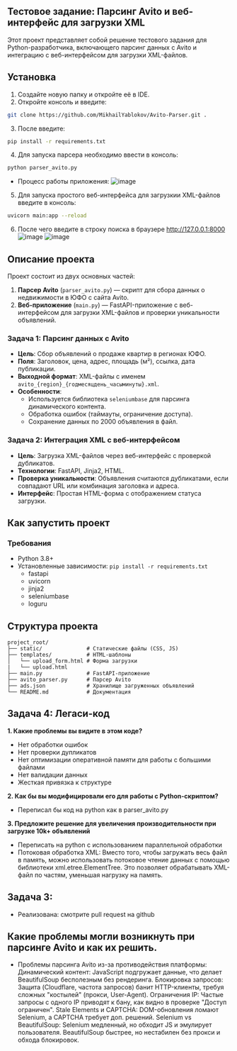 Тестовое задание: Парсинг Avito и веб-интерфейс для загрузки XML
---
Этот проект представляет собой решение тестового задания для Python-разработчика, включающего парсинг данных с Avito и интеграцию с веб-интерфейсом для загрузки XML-файлов.

Установка
---
1. Создайте новую папку и откройте её в IDE.
2. Откройте консоль и введите:
```bash
git clone https://github.com/MikhailYablokov/Avito-Parser.git .
```
3. После введите:
```bash
pip install -r requirements.txt
```
4. Для запуска парсера необходимо ввести в консоль:
```bash
python parser_avito.py
```
- Процесс работы приложения:
![image](https://github.com/user-attachments/assets/d22b67f7-a0ef-4120-b419-04f76e67a9fb)

5. Для запуска простого веб-интерфейса для загрузкии XML-файлов введите в консоль:
```bash
uvicorn main:app --reload
```
6. После чего введите в строку поиска в браузере http://127.0.0.1:8000
![image](https://github.com/user-attachments/assets/d6762fd2-939b-4d3e-90e6-847243e63e1e)
![image](https://github.com/user-attachments/assets/013e140d-ef4a-4643-bd02-f691520fe2ee)
 
## Описание проекта

Проект состоит из двух основных частей:
1. **Парсер Avito** (`parser_avito.py`) — скрипт для сбора данных о недвижимости в ЮФО с сайта Avito.
2. **Веб-приложение** (`main.py`) — FastAPI-приложение с веб-интерфейсом для загрузки XML-файлов и проверки уникальности объявлений.

### Задача 1: Парсинг данных с Avito
- **Цель**: Сбор объявлений о продаже квартир в регионах ЮФО.
- **Поля**: Заголовок, цена, адрес, площадь (м²), ссылка, дата публикации.
- **Выходной формат**: XML-файлы с именем `avito_{region}_{годмесяцдень_часыминуты}.xml`.
- **Особенности**:
  - Используется библиотека `seleniumbase` для парсинга динамического контента.
  - Обработка ошибок (таймауты, ограничение доступа).
  - Сохранение данных по 2000 объявления в файл.

### Задача 2: Интеграция XML с веб-интерфейсом
- **Цель**: Загрузка XML-файлов через веб-интерфейс с проверкой дубликатов.
- **Технологии**: FastAPI, Jinja2, HTML.
- **Проверка уникальности**: Объявления считаются дубликатами, если совпадают URL или комбинация заголовка и адреса.
- **Интерфейс**: Простая HTML-форма с отображением статуса загрузки.

## Как запустить проект
### Требования
- Python 3.8+
- Установленные зависимости: `pip install -r requirements.txt`
  - fastapi
  - uvicorn
  - jinja2
  - seleniumbase
  - loguru

Структура проекта
---
```
project_root/
├── static/              # Статические файлы (CSS, JS)
├── templates/           # HTML-шаблоны
│   └── upload_form.html # Форма загрузки
|   └── upload.html
├── main.py              # FastAPI-приложение
├── avito_parser.py      # Парсер Avito
├── ads.json             # Хранилище загруженных объявлений
└── README.md            # Документация
```

## Задача 4: Легаси-код
**1. Какие проблемы вы видите в этом коде?**
- Нет обработки ошибок
- Нет проверки дупликатов
- Нет оптимизации оперативной памяти для работы с большими файлами
- Нет валидации данных
- Жесткая привязка к структуре

**2. Как бы вы модифицировали его для работы с Python-скриптом?**
- Переписал бы код на python как в parser_avito.py

**3. Предложите решение для увеличения производительности при загрузке 10k+ объявлений**
- Переписать на python с использованием параллельной обработки
- Потоковая обработка XML: Вместо того, чтобы загружать весь файл в память, можно использовать потоковое чтение данных с помощью библиотеки xml.etree.ElementTree. Это позволяет обрабатывать XML-файл по частям, уменьшая нагрузку на память.

## Задача 3: 
- Реализована: смотрите pull request на github
  
Какие проблемы могли возникнуть при парсинге Avito и как их решить.
---
- Проблемы парсинга Avito из-за противодействия платформы:
Динамический контент: JavaScript подгружает данные, что делает BeautifulSoup бесполезным без рендеринга.
Блокировка запросов: Защита (Cloudflare, частота запросов) банит HTTP-клиенты, требуя сложных "костылей" (прокси, User-Agent).
Ограничения IP: Частые запросы с одного IP приводят к бану, как видно в проверке "Доступ ограничен".
Stale Elements и CAPTCHA: DOM-обновления ломают Selenium, а CAPTCHA требует доп. решений.
Selenium vs BeautifulSoup: Selenium медленный, но обходит JS и эмулирует пользователя. BeautifulSoup быстрее, но нестабилен без прокси и обхода блокировок.
